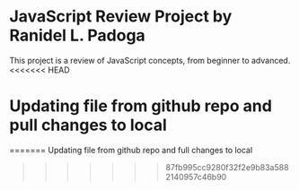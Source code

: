 # JavaScript Review Project by Ranidel L. Padoga
This project is a review of JavaScript concepts, from beginner to advanced.
<<<<<<< HEAD

# Updating file from github repo and pull changes to local
=======
Updating file from github repo and full changes to local
>>>>>>> 87fb995cc9280f32f2e9b83a5882140957c46b90
